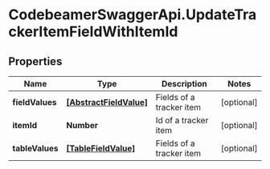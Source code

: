 # CodebeamerSwaggerApi.UpdateTrackerItemFieldWithItemId

## Properties
Name | Type | Description | Notes
------------ | ------------- | ------------- | -------------
**fieldValues** | [**[AbstractFieldValue]**](AbstractFieldValue.md) | Fields of a tracker item | [optional] 
**itemId** | **Number** | Id of a tracker item | [optional] 
**tableValues** | [**[TableFieldValue]**](TableFieldValue.md) | Fields of a tracker item | [optional] 

